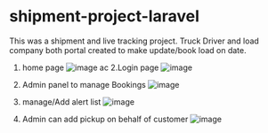# shipment-project-laravel

This was a shipment and live tracking project. Truck Driver and load company both portal created to make update/book load on date.

1. home page
![image](https://user-images.githubusercontent.com/105475583/195014911-0d275fd6-136c-46e3-bd75-78a9610f493a.png)
ac
2.Login page
![image](https://user-images.githubusercontent.com/105475583/195015048-abd9bbef-af4c-4aba-9c36-901e81ad43d3.png)

3. Admin panel to manage Bookings
![image](https://user-images.githubusercontent.com/105475583/195015305-63f005d6-4e47-4cc5-a1bb-6d9e83e29857.png)

4. manage/Add alert list
![image](https://user-images.githubusercontent.com/105475583/195015508-ff743169-f74d-4c0e-aa0f-1e4f528bda52.png)

5. Admin can add pickup on behalf of customer
![image](https://user-images.githubusercontent.com/105475583/195015667-3543561a-a615-4784-97c2-ec146eb70e04.png)
